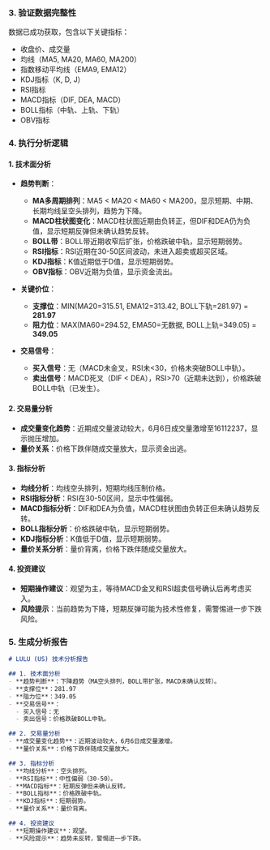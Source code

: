 ### 3. 验证数据完整性
数据已成功获取，包含以下关键指标：
- 收盘价、成交量
- 均线（MA5, MA20, MA60, MA200）
- 指数移动平均线（EMA9, EMA12）
- KDJ指标（K, D, J）
- RSI指标
- MACD指标（DIF, DEA, MACD）
- BOLL指标（中轨、上轨、下轨）
- OBV指标

### 4. 执行分析逻辑

#### 1. 技术面分析
- **趋势判断**：
  - **MA多周期排列**：MA5 < MA20 < MA60 < MA200，显示短期、中期、长期均线呈空头排列，趋势为下降。
  - **MACD柱状图变化**：MACD柱状图近期由负转正，但DIF和DEA仍为负值，显示短期反弹但未确认趋势反转。
  - **BOLL带**：BOLL带近期收窄后扩张，价格跌破中轨，显示短期弱势。
  - **RSI指标**：RSI近期在30-50区间波动，未进入超卖或超买区域。
  - **KDJ指标**：K值近期低于D值，显示短期弱势。
  - **OBV指标**：OBV近期为负值，显示资金流出。

- **关键价位**：
  - **支撑位**：MIN(MA20=315.51, EMA12=313.42, BOLL下轨=281.97) = **281.97**
  - **阻力位**：MAX(MA60=294.52, EMA50=无数据, BOLL上轨=349.05) = **349.05**

- **交易信号**：
  - **买入信号**：无（MACD未金叉，RSI未<30，价格未突破BOLL中轨）。
  - **卖出信号**：MACD死叉（DIF < DEA），RSI>70（近期未达到），价格跌破BOLL中轨（已发生）。

#### 2. 交易量分析
- **成交量变化趋势**：近期成交量波动较大，6月6日成交量激增至16112237，显示抛压增加。
- **量价关系**：价格下跌伴随成交量放大，显示资金出逃。

#### 3. 指标分析
- **均线分析**：均线空头排列，短期均线压制价格。
- **RSI指标分析**：RSI在30-50区间，显示中性偏弱。
- **MACD指标分析**：DIF和DEA为负值，MACD柱状图由负转正但未确认趋势反转。
- **BOLL指标分析**：价格跌破中轨，显示短期弱势。
- **KDJ指标分析**：K值低于D值，显示短期弱势。
- **量价关系分析**：量价背离，价格下跌伴随成交量放大。

#### 4. 投资建议
- **短期操作建议**：观望为主，等待MACD金叉和RSI超卖信号确认后再考虑买入。
- **风险提示**：当前趋势为下降，短期反弹可能为技术性修复，需警惕进一步下跌风险。

### 5. 生成分析报告

```markdown
# LULU (US) 技术分析报告

## 1. 技术面分析
- **趋势判断**：下降趋势（MA空头排列，BOLL带扩张，MACD未确认反转）。
- **支撑位**：281.97
- **阻力位**：349.05
- **交易信号**：
  - 买入信号：无
  - 卖出信号：价格跌破BOLL中轨。

## 2. 交易量分析
- **成交量变化趋势**：近期波动较大，6月6日成交量激增。
- **量价关系**：价格下跌伴随成交量放大。

## 3. 指标分析
- **均线分析**：空头排列。
- **RSI指标**：中性偏弱（30-50）。
- **MACD指标**：短期反弹但未确认反转。
- **BOLL指标**：价格跌破中轨。
- **KDJ指标**：短期弱势。
- **量价关系**：量价背离。

## 4. 投资建议
- **短期操作建议**：观望。
- **风险提示**：趋势未反转，警惕进一步下跌。
```